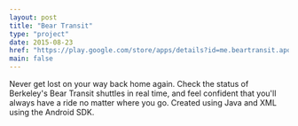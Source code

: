 ```yaml
---
layout: post
title: "Bear Transit"
type: "project"
date: 2015-08-23
href: "https://play.google.com/store/apps/details?id=me.beartransit.apollojain.myapplication&hl=en"
main: false
---
```


Never get lost on your way back home again. Check the status of Berkeley's Bear Transit shuttles in real time, and feel confident that you'll always have a ride no matter where you go. Created using Java and XML using the Android SDK. 